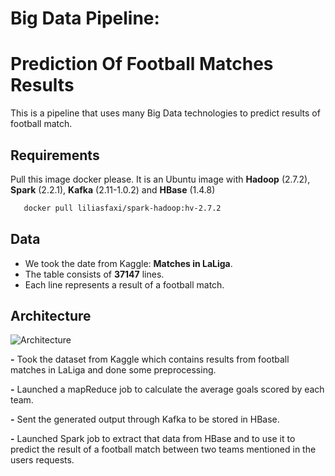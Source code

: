 
# Big Data Pipeline: 
# Prediction Of Football Matches Results

This is a pipeline that uses many Big Data technologies to predict results of football match.

## Requirements
Pull this image docker please. It is an Ubuntu image with **Hadoop** (2.7.2), **Spark** (2.2.1), **Kafka** (2.11-1.0.2) and **HBase** (1.4.8) 
```bash
   docker pull liliasfaxi/spark-hadoop:hv-2.7.2
``` 

## Data
- We took the date from Kaggle: **Matches in LaLiga**.
- The table consists of **37147** lines.
- Each line represents a result of a football match.

## Architecture
![Architecture](https://user-images.githubusercontent.com/62619786/168388800-fbf15de1-cc8a-4fe3-98ad-c15d9763d567.PNG)

**-** Took the dataset from Kaggle which contains results from football matches in LaLiga and done some preprocessing.

**-** Launched a mapReduce job to calculate the average goals scored by each team.

**-** Sent the generated output through Kafka to be stored in HBase.

**-** Launched Spark job to extract that data from HBase and to use it to predict the result of a football match between two teams mentioned in the users requests.
 



